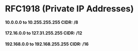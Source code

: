 # RFC1918 (Private IP Addresses)

#### 10.0.0.0 to 10.255.255.255 CIDR: /8
#### 172.16.0.0 to 127.31.255.255 CIDR: /12
#### 192.168.0.0 to 192.168.255.255 CIDR: /16
